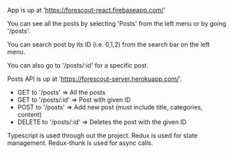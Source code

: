 App is up at 'https://forescout-react.firebaseapp.com/'

You can see all the posts by selecting 'Posts' from the left menu or by going '/posts'.

You can search post by its ID (i.e. 0,1,2) from the search bar on the left menu.

You can also go to '/posts/:id' for a specific post.

Posts API is up at 'https://forescout-server.herokuapp.com/'.
  - GET to '/posts' => All the posts
  - GET to '/posts/:id' => Post with given ID
  - POST to '/posts' => Add new post (must include title, categories, content) 
  - DELETE to '/posts/:id' => Deletes the post with the given ID 
    
Typescript is used through out the project.
Redux is used for state management. Redux-thunk is used for async calls.